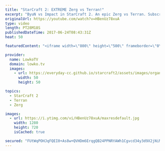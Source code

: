 ```yaml
---
title: "StarCraft 2: EXTREME Zerg vs Terran!"
excerpt: "ByuN vs Impact in StarCraft 2. An epic Zerg vs Terran. Subscribe for more videos: http://lowko.tv/youtube Stats vs INnoVation: https://goo.gl/nzunjC  An extremely close match of Zerg vs Terran. Impact decides to open up very aggressive and try to close the match early. However, he's forced to play macro"
originalUrl: https://youtube.com/watch?v=HBenUz78xuA
type: video
length: PT28M18S
publishedDateTime: 2017-06-24T08:43:31Z
heat: 50

featuredContent: "<iframe width=\"800\" height=\"500\" frameborder=\"0\" src=\"https://www.youtube.com/embed/HBenUz78xuA\" allow=\"accelerometer; autoplay; encrypted-media; gyroscope; picture-in-picture\" allowfullscreen></iframe>"

provider:
  name: LowkoTV
  domain: lowko.tv
  images:
    - url: https://everyday-cc.github.io/starcraft2/assets/images/organizations/lowko.tv-50x50.jpg
      width: 50
      height: 50

topics:
  - StarCraft 2
  - Terran
  - Zerg

images:
  - url: https://i.ytimg.com/vi/HBenUz78xuA/maxresdefault.jpg
    width: 1280
    height: 720
    isCached: true

secured: "FUtWqPOHJqFQEI0+As8w+QVHDm6ErqgQB24PPNRYAWh1Cgvcd34y3d9X2jNiMebNNDLmYiajODUa6IjWgwAdnU+1Ta1gZwtSnJSjtiC4SJBbjYDJZipIolHKPxeSqKEyRbOyziEPSDlVI7nSSEPvQEDYcZunRfVgLcuGjodVfyp1Vag0tB3tA1JyYjjC9Aj4NceMf8ZYVFtNb6h5qd9xV8cZNrvk7JcLUhRRLPL1xk5d46zWAv9ptuRrNjynPiOocdggoUIoCryJLtawO50Hdx/Bsnv9KqqOG/7RLbO7ZymYn6y/QmQTXzlvD5atKGusctvWPHW5FMzVixLGZs0SgzvlwcqSpsrAHSxQLnYpmAH1gg5Gtyce3H5R3hPAkHKR+InAOgAzmDHbXR+x55/SWoCPjJ5yPsni+oMnriwJBo0q9GOWvB2geP1sjl84vphO;Jk3fhl0bkmw+bGoVW8BbLg=="
---
```


